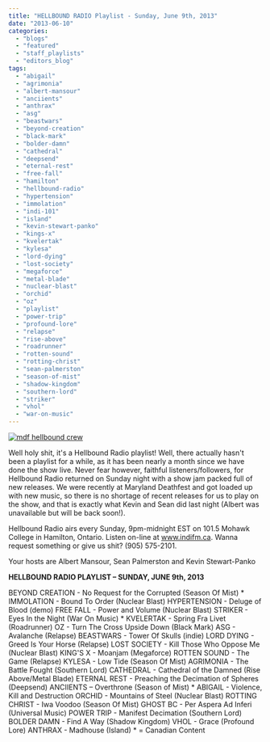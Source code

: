 ```yaml
---
title: "HELLBOUND RADIO Playlist - Sunday, June 9th, 2013"
date: "2013-06-10"
categories: 
  - "blogs"
  - "featured"
  - "staff_playlists"
  - "editors_blog"
tags: 
  - "abigail"
  - "agrimonia"
  - "albert-mansour"
  - "anciients"
  - "anthrax"
  - "asg"
  - "beastwars"
  - "beyond-creation"
  - "black-mark"
  - "bolder-damn"
  - "cathedral"
  - "deepsend"
  - "eternal-rest"
  - "free-fall"
  - "hamilton"
  - "hellbound-radio"
  - "hypertension"
  - "immolation"
  - "indi-101"
  - "island"
  - "kevin-stewart-panko"
  - "kings-x"
  - "kvelertak"
  - "kylesa"
  - "lord-dying"
  - "lost-society"
  - "megaforce"
  - "metal-blade"
  - "nuclear-blast"
  - "orchid"
  - "oz"
  - "playlist"
  - "power-trip"
  - "profound-lore"
  - "relapse"
  - "rise-above"
  - "roadrunner"
  - "rotten-sound"
  - "rotting-christ"
  - "sean-palmerston"
  - "season-of-mist"
  - "shadow-kingdom"
  - "southern-lord"
  - "striker"
  - "vhol"
  - "war-on-music"
---
```


[![mdf hellbound crew](http://www.hellbound.ca/wp-content/uploads/2010/06/mdf-hellbound-crew.jpg)](http://www.hellbound.ca/wp-content/uploads/2010/06/mdf-hellbound-crew.jpg)

Well holy shit, it's a Hellbound Radio playlist! Well, there actually hasn't been a playlist for a while, as it has been nearly a month since we have done the show live. Never fear however, faithful listeners/followers, for Hellbound Radio returned on Sunday night with a show jam packed full of new releases. We were recently at Maryland Deathfest and got loaded up with new music, so there is no shortage of recent releases for us to play on the show, and that is exactly what Kevin and Sean did last night (Albert was unavailable but will be back soon!).

Hellbound Radio airs every Sunday, 9pm-midnight EST on 101.5 Mohawk College in Hamilton, Ontario. Listen on-line at www.indifm.ca. Wanna request something or give us shit? (905) 575-2101.

Your hosts are Albert Mansour, Sean Palmerston and Kevin Stewart-Panko

**HELLBOUND RADIO PLAYLIST – SUNDAY, JUNE 9th, 2013**

BEYOND CREATION - No Request for the Corrupted (Season Of Mist) \* IMMOLATION - Bound To Order (Nuclear Blast) HYPERTENSION - Deluge of Blood (demo) FREE FALL - Power and Volume (Nuclear Blast) STRIKER - Eyes In the Night (War On Music) \* KVELERTAK - Spring Fra Livet (Roadrunner) OZ - Turn The Cross Upside Down (Black Mark) ASG - Avalanche (Relapse) BEASTWARS - Tower Of Skulls (indie) LORD DYING - Greed Is Your Horse (Relapse) LOST SOCIETY - Kill Those Who Oppose Me (Nuclear Blast) KING'S X - Moanjam (Megaforce) ROTTEN SOUND - The Game (Relapse) KYLESA - Low Tide (Season Of Mist) AGRIMONIA - The Battle Fought (Southern Lord) CATHEDRAL - Cathedral of the Damned (Rise Above/Metal Blade) ETERNAL REST - Preaching the Decimation of Spheres (Deepsend) ANCIIENTS – Overthrone (Season of Mist) \* ABIGAIL - Violence, Kill and Destruction ORCHID - Mountains of Steel (Nuclear Blast) ROTTING CHRIST - Iwa Voodoo (Season Of Mist) GHOST BC - Per Aspera Ad Inferi (Universal Music) POWER TRIP - Manifest Decimation (Southern Lord) BOLDER DAMN - Find A Way (Shadow Kingdom) VHOL - Grace (Profound Lore) ANTHRAX - Madhouse (Island) \* = Canadian Content
